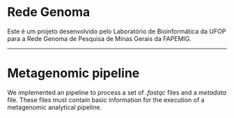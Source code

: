 # Rede Genoma
Este é um projeto desenvolvido pelo Laboratório de Bioinformática da UFOP para a Rede Genoma de Pesquisa de Minas Gerais da FAPEMIG.

****

Metagenomic pipeline
====================
We implemented an pipeline to process a set of *.fastqc* files and a *metadata* file. These files must contain basic information for the execution of a metagenomic analytical pipeline.

